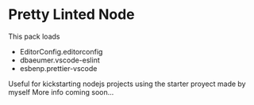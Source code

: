 Pretty Linted Node
=================================

This pack loads

  - EditorConfig.editorconfig  
  - dbaeumer.vscode-eslint
  - esbenp.prettier-vscode

Useful for kickstarting nodejs projects using the starter proyect made by myself
More info coming soon...
